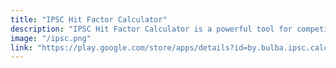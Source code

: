 ```yaml
---
title: "IPSC Hit Factor Calculator"
description: "IPSC Hit Factor Calculator is a powerful tool for competitive shooters. It helps them measure their shooting time and calculate their IPSC hit factor during a match. The app features a timer that starts and stops as the shooter moves through the stages, accurately measuring their shooting time. The user can then enter the number of hits and misses for each stage, and the app calculates the IPSC hit factor based on the shooting time and accuracy. The app also provides a detailed history of the user's hit factor, allowing them to track their performance over time. It supports different IPSC divisions, and the user can choose the division they are competing in. The interface of the app is clean and user-friendly, making it easy for the shooter to enter their hits and misses, and see their hit factor. The app also provides clear instructions on how to calculate the IPSC hit factor, making it a valuable tool for both experienced shooters and those who are new to the sport. In conclusion, the IPSC Hit Factor Calculator is a comprehensive tool for competitive shooters who want to improve their performance and stay on top of their game."
image: "/ipsc.png"
link: "https://play.google.com/store/apps/details?id=by.bulba.ipsc.calculator"
---
```

